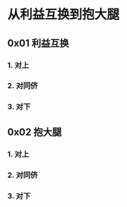 # 从利益互换到抱大腿

## 0x01 利益互换

### 1. 对上

### 2. 对同侪

### 3. 对下

## 0x02 抱大腿

### 1. 对上

### 2. 对同侪

### 3. 对下




